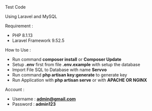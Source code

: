 Test Code

Using Laravel and MySQL

Requirement :
- PHP 8.1.13
- Laravel Framework 9.52.5

How to Use :
- Run command <b>composer install</b> or <b>Composer Update</b>
- Setup <b>.env</b> first from file <b>.env.example</b> with setup the database
- Import File SQL to Database with name <b> Servvo </b> 
- Run command <b>php artisan key:generate</b> to generate key
- Run Application with <b>php artisan serve</b> or with <b>APACHE OR NGINX</b>

Account :
- Username : <b> admin@gmail.com</b>
- Password : <b> admin123</b>
